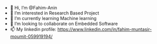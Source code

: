 - 👋 Hi, I’m @Fahim-Anin
- 👀 I’m interested in Research Based Project
- 🌱 I’m currently learning Machine learning
- 💞️ I’m looking to collaborate on Embedded Software
- 📫 My linkedin profile: https://www.linkedin.com/in/fahim-muntasir-moumit-059919194/

<!---
Fahim-Anin/Fahim-Anin is a ✨ special ✨ repository because its `README.md` (this file) appears on your GitHub profile.
You can click the Preview link to take a look at your changes.
--->
